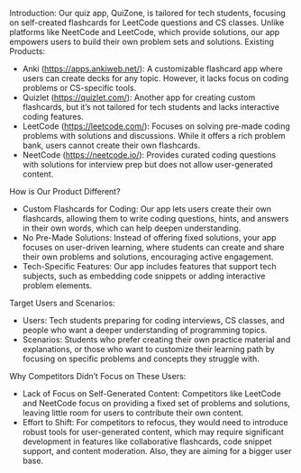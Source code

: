 Introduction: Our quiz app, QuiZone, is tailored for tech students, focusing on self-created flashcards for LeetCode questions and CS classes. Unlike platforms like NeetCode and LeetCode, which provide solutions, our app empowers users to build their own problem sets and solutions.
Existing Products:

* Anki (https://apps.ankiweb.net/): A customizable flashcard app where users can create decks for any topic. However, it lacks focus on coding problems or CS-specific tools.
* Quizlet (https://quizlet.com/): Another app for creating custom flashcards, but it’s not tailored for tech students and lacks interactive coding features.
* LeetCode (https://leetcode.com/): Focuses on solving pre-made coding problems with solutions and discussions. While it offers a rich problem bank, users cannot create their own flashcards.
* NeetCode (https://neetcode.io/): Provides curated coding questions with solutions for interview prep but does not allow user-generated content.

How is Our Product Different?

* Custom Flashcards for Coding: Our app lets users create their own flashcards, allowing them to write coding questions, hints, and answers in their own words, which can help deepen understanding.
* No Pre-Made Solutions: Instead of offering fixed solutions, your app focuses on user-driven learning, where students can create and share their own problems and solutions, encouraging active engagement.
* Tech-Specific Features: Our app includes features that support tech subjects, such as embedding code snippets or adding interactive problem elements.

Target Users and Scenarios:

* Users: Tech students preparing for coding interviews, CS classes, and people who want a deeper understanding of programming topics.
* Scenarios: Students who prefer creating their own practice material and explanations, or those who want to customize their learning path by focusing on specific problems and concepts they struggle with.

Why Competitors Didn’t Focus on These Users:

* Lack of Focus on Self-Generated Content: Competitors like LeetCode and NeetCode focus on providing a fixed set of problems and solutions, leaving little room for users to contribute their own content.
* Effort to Shift: For competitors to refocus, they would need to introduce robust tools for user-generated content, which may require significant development in features like collaborative flashcards, code snippet support, and content moderation. Also, they are aiming for a bigger user base. 
